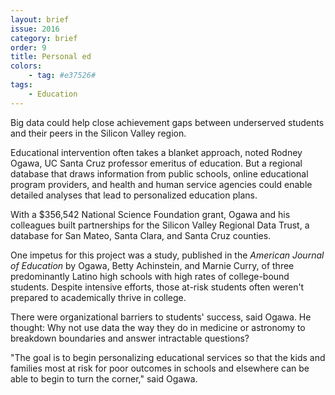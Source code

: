 ```yaml
---
layout: brief
issue: 2016
category: brief
order: 9
title: Personal ed
colors:
    - tag: #e37526#
tags:
    - Education
---
```


Big data could help close achievement gaps between underserved students and their peers in the Silicon Valley region.

Educational intervention often takes a blanket approach, noted Rodney Ogawa, UC Santa Cruz professor emeritus of education. But a regional database that draws information from public schools, online educational program providers, and health and human service agencies could enable detailed analyses that lead to personalized education plans.

With a $356,542 National Science Foundation grant, Ogawa and his colleagues built partnerships for the Silicon Valley Regional Data Trust, a database for San Mateo, Santa Clara, and Santa Cruz counties.

One impetus for this project was a study, published in the _American Journal of Education_ by Ogawa, Betty Achinstein, and Marnie Curry, of three predominantly Latino high schools with high rates of college-bound students. Despite intensive efforts, those at-risk students often weren't prepared to academically thrive in college.

There were organizational barriers to students' success, said Ogawa. He thought: Why not use data the way they do in medicine or astronomy to breakdown boundaries and answer intractable questions?

"The goal is to begin personalizing educational services so that the kids and families most at risk for poor outcomes in schools and elsewhere can be able to begin to turn the corner," said Ogawa.

